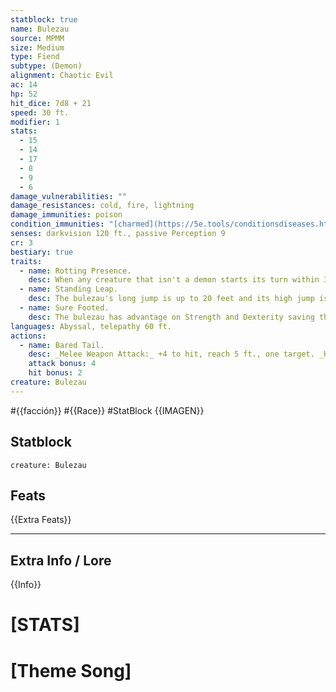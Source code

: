 ```yaml
---
statblock: true
name: Bulezau
source: MPMM
size: Medium
type: Fiend
subtype: (Demon)
alignment: Chaotic Evil
ac: 14
hp: 52
hit_dice: 7d8 + 21
speed: 30 ft.
modifier: 1
stats:
  - 15
  - 14
  - 17
  - 8
  - 9
  - 6
damage_vulnerabilities: ""
damage_resistances: cold, fire, lightning
damage_immunities: poison
condition_immunities: "[charmed](https://5e.tools/conditionsdiseases.html#charmed_phb), [frightened](https://5e.tools/conditionsdiseases.html#frightened_phb), [poisoned](https://5e.tools/conditionsdiseases.html#poisoned_phb)"
senses: darkvision 120 ft., passive Perception 9
cr: 3
bestiary: true
traits:
  - name: Rotting Presence.
    desc: When any creature that isn't a demon starts its turn within 30 feet of the bulezau, that creature must succeed on a DC 13 Constitution saving throw or take 3 (1d6) necrotic damage.
  - name: Standing Leap.
    desc: The bulezau's long jump is up to 20 feet and its high jump is up to 10 feet, with or without a running start.
  - name: Sure Footed.
    desc: The bulezau has advantage on Strength and Dexterity saving throws made against effects that would knock it [prone](https://5e.tools/conditionsdiseases.html#prone_phb).
languages: Abyssal, telepathy 60 ft.
actions:
  - name: Bared Tail.
    desc: _Melee Weapon Attack:_ +4 to hit, reach 5 ft., one target. _Hit:_ 8 (1d12 + 2) piercing damage plus 4 (1d8) necrotic damage. If the target is a creature, it must succeed on a DC 13 Constitution saving throw against disease or become [poisoned](https://5e.tools/conditionsdiseases.html#poisoned_phb) until the disease ends. While [poisoned](https://5e.tools/conditionsdiseases.html#poisoned_phb) in this way, the target sports festering boils, coughs up flies, and sheds rotting skin, and the target must repeat the saving throw after every 24 hours that elapse. On a successful save, the disease ends. On a failed save, the target's hit point maximum is reduced by 4 (1d8). The target dies if its hit point maximum is reduced to 0.
    attack bonus: 4
    hit bonus: 2
creature: Bulezau
---
```


#{{facción}} #{{Race}} #StatBlock 
{{IMAGEN}}
## Statblock
```statblock
creature: Bulezau
```
## Feats
{{Extra Feats}}
***
## Extra Info / Lore
{{Info}}
# [STATS]
# [Theme Song]